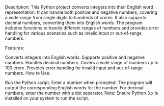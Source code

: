 Description:
This Python project converts integers into their English word representation. It can handle both positive and negative numbers, covering a wide range from single digits to hundreds of crores. It also supports decimal numbers, converting them into English words. The program includes functions to handle different ranges of numbers and provides error handling for various scenarios such as invalid input or out-of-range numbers.

Features:

Converts integers into English words.
Supports positive and negative numbers.
Handles decimal numbers.
Covers a wide range of numbers up to 100 crore.
Provides error handling for invalid input and out-of-range numbers.
How to Use:

Run the Python script.
Enter a number when prompted.
The program will output the corresponding English words for the number.
For decimal numbers, enter the number with a dot separator.
Note: Ensure Python 3.x is installed on your system to run the script.





